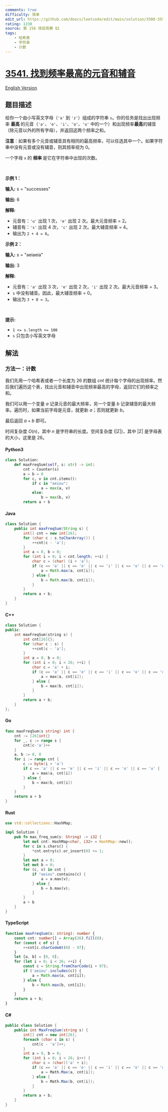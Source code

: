 ```yaml
---
comments: true
difficulty: 简单
edit_url: https://github.com/doocs/leetcode/edit/main/solution/3500-3599/3541.Find%20Most%20Frequent%20Vowel%20and%20Consonant/README.md
rating: 1238
source: 第 156 场双周赛 Q1
tags:
    - 哈希表
    - 字符串
    - 计数
---
```


<!-- problem:start -->

# [3541. 找到频率最高的元音和辅音](https://leetcode.cn/problems/find-most-frequent-vowel-and-consonant)

[English Version](/solution/3500-3599/3541.Find%20Most%20Frequent%20Vowel%20and%20Consonant/README_EN.md)

## 题目描述

<!-- description:start -->

<p>给你一个由小写英文字母（<code>'a'</code> 到 <code>'z'</code>）组成的字符串 <code>s</code>。你的任务是找出出现频率&nbsp;<strong>最高&nbsp;</strong>的元音（<code>'a'</code>、<code>'e'</code>、<code>'i'</code>、<code>'o'</code>、<code>'u'</code> 中的一个）和出现频率<strong>最高</strong>的辅音（除元音以外的所有字母），并返回这两个频率之和。</p>

<p><strong>注意</strong>：如果有多个元音或辅音具有相同的最高频率，可以任选其中一个。如果字符串中没有元音或没有辅音，则其频率视为 0。</p>
一个字母 <code>x</code> 的&nbsp;<strong>频率&nbsp;</strong>是它在字符串中出现的次数。

<p>&nbsp;</p>

<p><strong class="example">示例 1：</strong></p>

<div class="example-block">
<p><strong>输入:</strong> <span class="example-io">s = "successes"</span></p>

<p><strong>输出:</strong> <span class="example-io">6</span></p>

<p><strong>解释:</strong></p>

<ul>
	<li>元音有：<code>'u'</code> 出现 1 次，<code>'e'</code> 出现 2 次。最大元音频率 = 2。</li>
	<li>辅音有：<code>'s'</code> 出现 4 次，<code>'c'</code> 出现 2 次。最大辅音频率 = 4。</li>
	<li>输出为 <code>2 + 4 = 6</code>。</li>
</ul>
</div>

<p><strong class="example">示例 2：</strong></p>

<div class="example-block">
<p><strong>输入:</strong> <span class="example-io">s = "aeiaeia"</span></p>

<p><strong>输出:</strong> <span class="example-io">3</span></p>

<p><strong>解释:</strong></p>

<ul>
	<li>元音有：<code>'a'</code> 出现 3 次，<code>'e'</code> 出现 2 次，<code>'i'</code> 出现 2 次。最大元音频率 = 3。</li>
	<li><code>s</code> 中没有辅音。因此，最大辅音频率 = 0。</li>
	<li>输出为 <code>3 + 0 = 3</code>。</li>
</ul>
</div>

<p>&nbsp;</p>

<p><strong>提示:</strong></p>

<ul>
	<li><code>1 &lt;= s.length &lt;= 100</code></li>
	<li><code>s</code> 只包含小写英文字母</li>
</ul>

<!-- description:end -->

## 解法

<!-- solution:start -->

### 方法一：计数

我们先用一个哈希表或者一个长度为 $26$ 的数组 $\textit{cnt}$ 统计每个字母的出现频率。然后我们遍历这个表，找出元音和辅音中出现频率最高的字母，返回它们的频率之和。

我们可以用一个变量 $\textit{a}$ 记录元音的最大频率，另一个变量 $\textit{b}$ 记录辅音的最大频率。遍历时，如果当前字母是元音，就更新 $\textit{a}$；否则就更新 $\textit{b}$。

最后返回 $\textit{a} + \textit{b}$ 即可。

时间复杂度 $O(n)$，其中 $n$ 是字符串的长度。空间复杂度 $(|\Sigma|)$，其中 $|\Sigma|$ 是字母表的大小，这里是 $26$。

<!-- tabs:start -->

#### Python3

```python
class Solution:
    def maxFreqSum(self, s: str) -> int:
        cnt = Counter(s)
        a = b = 0
        for c, v in cnt.items():
            if c in "aeiou":
                a = max(a, v)
            else:
                b = max(b, v)
        return a + b
```

#### Java

```java
class Solution {
    public int maxFreqSum(String s) {
        int[] cnt = new int[26];
        for (char c : s.toCharArray()) {
            ++cnt[c - 'a'];
        }
        int a = 0, b = 0;
        for (int i = 0; i < cnt.length; ++i) {
            char c = (char) (i + 'a');
            if (c == 'a' || c == 'e' || c == 'i' || c == 'o' || c == 'u') {
                a = Math.max(a, cnt[i]);
            } else {
                b = Math.max(b, cnt[i]);
            }
        }
        return a + b;
    }
}
```

#### C++

```cpp
class Solution {
public:
    int maxFreqSum(string s) {
        int cnt[26]{};
        for (char c : s) {
            ++cnt[c - 'a'];
        }
        int a = 0, b = 0;
        for (int i = 0; i < 26; ++i) {
            char c = 'a' + i;
            if (c == 'a' || c == 'e' || c == 'i' || c == 'o' || c == 'u') {
                a = max(a, cnt[i]);
            } else {
                b = max(b, cnt[i]);
            }
        }
        return a + b;
    }
};
```

#### Go

```go
func maxFreqSum(s string) int {
	cnt := [26]int{}
	for _, c := range s {
		cnt[c-'a']++
	}
	a, b := 0, 0
	for i := range cnt {
		c := byte(i + 'a')
		if c == 'a' || c == 'e' || c == 'i' || c == 'o' || c == 'u' {
			a = max(a, cnt[i])
		} else {
			b = max(b, cnt[i])
		}
	}
	return a + b
}
```

#### Rust

```rust
use std::collections::HashMap;

impl Solution {
    pub fn max_freq_sum(s: String) -> i32 {
        let mut cnt: HashMap<char, i32> = HashMap::new();
        for c in s.chars() {
            *cnt.entry(c).or_insert(0) += 1;
        }
        let mut a = 0;
        let mut b = 0;
        for (c, v) in cnt {
            if "aeiou".contains(c) {
                a = a.max(v);
            } else {
                b = b.max(v);
            }
        }
        a + b
    }
}
```

#### TypeScript

```ts
function maxFreqSum(s: string): number {
    const cnt: number[] = Array(26).fill(0);
    for (const c of s) {
        ++cnt[c.charCodeAt(0) - 97];
    }
    let [a, b] = [0, 0];
    for (let i = 0; i < 26; ++i) {
        const c = String.fromCharCode(i + 97);
        if ('aeiou'.includes(c)) {
            a = Math.max(a, cnt[i]);
        } else {
            b = Math.max(b, cnt[i]);
        }
    }
    return a + b;
}
```

#### C#

```cs
public class Solution {
    public int MaxFreqSum(string s) {
        int[] cnt = new int[26];
        foreach (char c in s) {
            cnt[c - 'a']++;
        }
        int a = 0, b = 0;
        for (int i = 0; i < 26; i++) {
            char c = (char)('a' + i);
            if (c == 'a' || c == 'e' || c == 'i' || c == 'o' || c == 'u') {
                a = Math.Max(a, cnt[i]);
            } else {
                b = Math.Max(b, cnt[i]);
            }
        }
        return a + b;
    }
}
```

<!-- tabs:end -->

<!-- solution:end -->

<!-- problem:end -->
